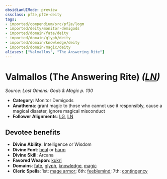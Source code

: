 ```yaml
---
obsidianUIMode: preview
cssclass: pf2e,pf2e-deity
tags:
- imported/compendium/src/pf2e/logm
- imported/deity/monitor-demigods
- imported/domain/fate/deity
- imported/domain/glyph/deity
- imported/domain/knowledge/deity
- imported/domain/magic/deity
aliases: ["Valmallos", "The Answering Rite"]
---
```

# Valmallos (The Answering Rite) *([LN](lawful-neutral-b1.md))*  
*Source: Lost Omens: Gods & Magic p. 130*  

- **Category**: Monitor Demigods
- **Anathema**: grant magic to those who cannot use it responsibly, cause a magical disaster, ignore magical misconduct
- **Follower Alignments**: [LG](lawful-goo-b1.md), [LN](lawful-neutral-b1.md)

## Devotee benefits

- **Divine Ability**: Intelligence or Wisdom
- **Divine Font**: [heal](../../spells/heal.md) or [harm](../../spells/harm.md)
- **Divine Skill**: Arcana
- **Favored Weapon**: [kukri](../../equipment/items/kukri.md)
- **Domains**: [fate](../domains.md#Fate), [glyph](../domains.md#Glyph), [knowledge](../domains.md#Knowledge), [magic](../domains.md#Magic)
- **Cleric Spells**: 1st: [mage armor](../../spells/mage-armor.md); 6th: [feeblemind](../../spells/feeblemind.md); 7th: [contingency](../../spells/contingency.md)
